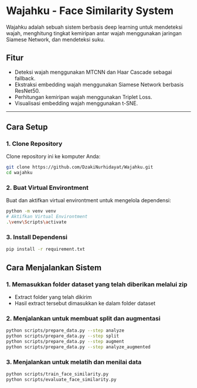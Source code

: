 # Wajahku - Face Similarity System

Wajahku adalah sebuah sistem berbasis deep learning untuk mendeteksi wajah, menghitung tingkat kemiripan antar wajah menggunakan jaringan Siamese Network, dan mendeteksi suku.

## Fitur
- Deteksi wajah menggunakan MTCNN dan Haar Cascade sebagai fallback.
- Ekstraksi embedding wajah menggunakan Siamese Network berbasis ResNet50.
- Perhitungan kemiripan wajah menggunakan Triplet Loss.
- Visualisasi embedding wajah menggunakan t-SNE.

---

## Cara Setup

### 1. Clone Repository
Clone repository ini ke komputer Anda:
```bash
git clone https://github.com/DzakiNurhidayat/Wajahku.git
cd wajahku
```

### 2. Buat Virtual Environtment
Buat dan aktifkan virtual environtment untuk mengelola dependensi:
```bash
python -m venv venv
# Aktifkan Virtual Environtment
.\venv\Scripts\activate
```

### 3. Install Dependensi
```bash
pip install -r requirement.txt
```

## Cara Menjalankan Sistem

### 1. Memasukkan folder dataset yang telah diberikan melalui zip
- Extract folder yang telah dikirim
- Hasil extract tersebut dimasukkan ke dalam folder dataset

### 2. Menjalankan untuk membuat split dan augmentasi
```bash
python scripts/prepare_data.py --step analyze
python scripts/prepare_data.py --step split
python scripts/prepare_data.py --step augment
python scripts/prepare_data.py --step analyze_augmented
```

### 3. Menjalankan untuk melatih dan menilai data
```bash
python scripts/train_face_similarity.py
python scripts/evaluate_face_similarity.py
```
